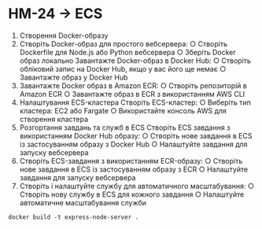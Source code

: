 # HM-24 -> ECS

1. Створення Docker-образу
2. Створіть Docker-образ для простого вебсервера:
      ○ Створіть Dockerfile для Node.js або Python вебсервера
      ○ Зберіть Docker образ локально
      Завантажте Docker-образ в Docker Hub:
      ○ Створіть обліковий запис на Docker Hub, якщо у вас його ще немає
      ○ Завантажте образ у Docker Hub
3. Завантажте Docker образ в Amazon ECR:
      ○ Створіть репозиторій в Amazon ECR
      ○ Завантажте образ в ECR з використанням AWS CLI
4. Налаштування ECS-кластера
   Створіть ECS-кластер:
   ○ Виберіть тип кластера: EC2 або Fargate
   ○ Використайте консоль AWS для створення кластера
5. Розгортання завдань та служб в ECS
   Створіть ECS завдання з використанням Docker Hub образу:
   ○ Створіть нове завдання в ECS із застосуванням образу з Docker Hub
   ○ Налаштуйте завдання для запуску вебсервера
6. Створіть ECS-завдання з використанням ECR-образу:
      ○ Створіть нове завдання в ECS із застосуванням образу з ECR
      ○ Налаштуйте завдання для запуску вебсервера
7. Створіть і налаштуйте службу для автоматичного масштабування:
   ○ Створіть нову службу в ECS для кожного завдання
   ○ Налаштуйте автоматичне масштабування служби





```
docker build -t express-node-server .
```
